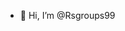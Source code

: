- 👋 Hi, I’m @Rsgroups99

<!---
Rsgroups99/Rsgroups99 is a ✨ special ✨ repository because its `README.md` (this file) appears on your GitHub profile.
You can click the Preview link to take a look at your changes.
--->
